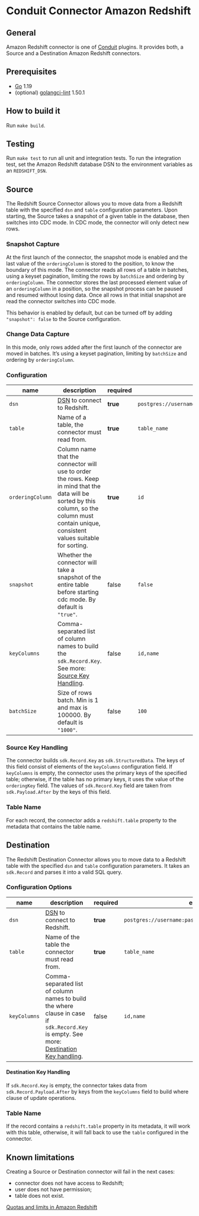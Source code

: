 # Conduit Connector Amazon Redshift

## General

Amazon Redshift connector is one of [Conduit](https://github.com/ConduitIO/conduit) plugins. It provides both, a Source
and a Destination Amazon Redshift connectors.

## Prerequisites

- [Go](https://go.dev/) 1.19
- (optional) [golangci-lint](https://github.com/golangci/golangci-lint) 1.50.1

## How to build it

Run `make build`.

## Testing

Run `make test` to run all unit and integration tests. To run the integration test, set the Amazon Redshift database DSN
to the environment variables as an `REDSHIFT_DSN`.

## Source

The Redshift Source Connector allows you to move data from a Redshift table with the specified `dsn` and `table`
configuration parameters. Upon starting, the Source takes a snapshot of a given table in the database, then switches
into CDC mode. In CDC mode, the connector will only detect new rows.

### Snapshot Capture

At the first launch of the connector, the snapshot mode is enabled and the last value of the `orderingColumn` is stored
to the position, to know the boundary of this mode. The connector reads all rows of a table in batches, using a
keyset pagination, limiting the rows by `batchSize` and ordering by `orderingColumn`. The connector stores the
last processed element value of an `orderingColumn` in a position, so the snapshot process can be paused and resumed
without losing data. Once all rows in that initial snapshot are read the connector switches into CDC mode.

This behavior is enabled by default, but can be turned off by adding `"snapshot": false` to the Source configuration.

### Change Data Capture

In this mode, only rows added after the first launch of the connector are moved in batches. It’s using a keyset
pagination, limiting by `batchSize` and ordering by `orderingColumn`.

### Configuration

| name             | description                                                                                                                                                                                     | required | example                                               |
|------------------|-------------------------------------------------------------------------------------------------------------------------------------------------------------------------------------------------|----------|-------------------------------------------------------|
| `dsn`            | [DSN](https://en.wikipedia.org/wiki/Data_source_name) to connect to Redshift.                                                                                                                   | **true** | `postgres://username:password@endpoint:5439/database` |
| `table`          | Name of a table, the connector must read from.                                                                                                                                                  | **true** | `table_name`                                          |
| `orderingColumn` | Column name that the connector will use to order the rows. Keep in mind that the data will be sorted by this column, so the column must contain unique, consistent values suitable for sorting. | **true** | `id`                                                  |
| `snapshot`       | Whether the connector will take a snapshot of the entire table before starting cdc mode. By default is `"true"`.                                                                                | false    | `false`                                               |
| `keyColumns`     | Comma-separated list of column names to build the `sdk.Record.Key`. See more: [Source Key Handling](#source-key-handling).                                                                      | false    | `id,name`                                             |
| `batchSize`      | Size of rows batch. Min is 1 and max is 100000. By default is `"1000"`.                                                                                                                         | false    | `100`                                                 |

### Source Key Handling

The connector builds `sdk.Record.Key` as `sdk.StructuredData`. The keys of this field consist of elements of
the `keyColumns` configuration field. If `keyColumns` is empty, the connector uses the primary keys of the specified
table; otherwise, if the table has no primary keys, it uses the value of the `orderingKey` field. The values
of `sdk.Record.Key` field are taken from `sdk.Payload.After` by the keys of this field.

### Table Name

For each record, the connector adds a `redshift.table` property to the metadata that contains the table name.

## Destination

The Redshift Destination Connector allows you to move data to a Redshift table with the specified `dsn` and `table`
configuration parameters. It takes an `sdk.Record` and parses it into a valid SQL query.

### Configuration Options

| name         | description                                                                                                                                                           | required | example                                               |
|--------------|-----------------------------------------------------------------------------------------------------------------------------------------------------------------------|----------|-------------------------------------------------------|
| `dsn`        | [DSN](https://en.wikipedia.org/wiki/Data_source_name) to connect to Redshift.                                                                                         | **true** | `postgres://username:password@endpoint:5439/database` |
| `table`      | Name of the table the connector must read from.                                                                                                                       | **true** | `table_name`                                          |
| `keyColumns` | Comma-separated list of column names to build the where clause in case if `sdk.Record.Key` is empty. See more: [Destination Key handling](#destination-key-handling). | false    | `id,name`                                             |

#### Destination Key Handling

If `sdk.Record.Key` is empty, the connector takes data from `sdk.Record.Payload.After` by keys from the `keyColumns`
field to build where clause of update operations.

### Table Name

If the record contains a `redshift.table` property in its metadata, it will work with this table, otherwise, it will
fall back to use the `table` configured in the connector.

## Known limitations

Creating a Source or Destination connector will fail in the next cases:

- connector does not have access to Redshift;
- user does not have permission;
- table does not exist.

[Quotas and limits in Amazon Redshift](https://docs.aws.amazon.com/redshift/latest/mgmt/amazon-redshift-limits.html)
